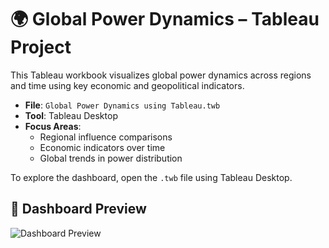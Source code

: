 # 🌍 Global Power Dynamics – Tableau Project

This Tableau workbook visualizes global power dynamics across regions and time using key economic and geopolitical indicators.

- **File**: `Global Power Dynamics using Tableau.twb`
- **Tool**: Tableau Desktop
- **Focus Areas**:
  - Regional influence comparisons
  - Economic indicators over time
  - Global trends in power distribution

To explore the dashboard, open the `.twb` file using Tableau Desktop.
## 📸 Dashboard Preview

![Dashboard Preview](dashboard-preview.png)

